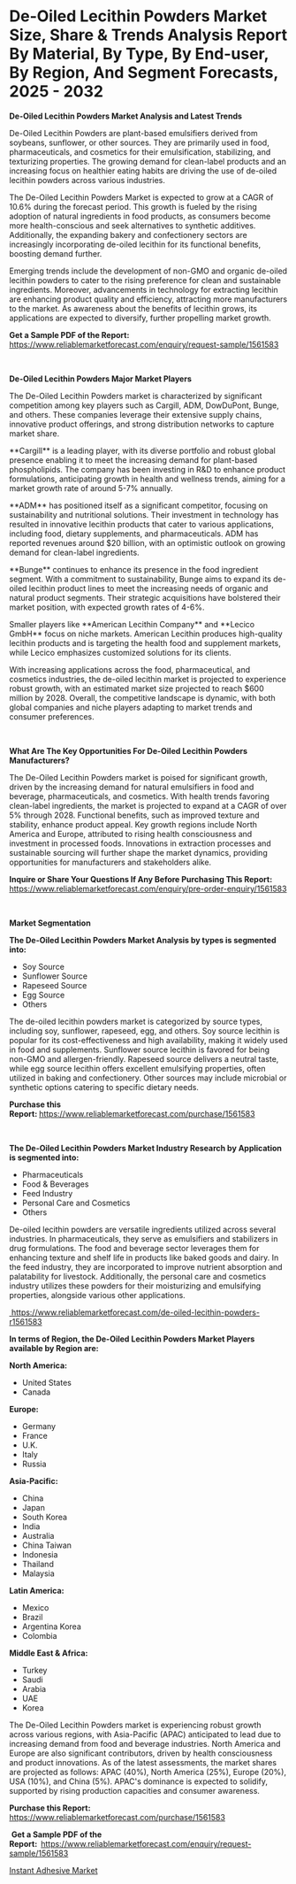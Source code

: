 <p><h1>De-Oiled Lecithin Powders Market Size, Share & Trends Analysis Report By Material, By Type, By End-user, By Region, And Segment Forecasts, 2025 - 2032</h1></p><p><strong>De-Oiled Lecithin Powders Market Analysis and Latest Trends</strong></p>
<p><p>De-Oiled Lecithin Powders are plant-based emulsifiers derived from soybeans, sunflower, or other sources. They are primarily used in food, pharmaceuticals, and cosmetics for their emulsification, stabilizing, and texturizing properties. The growing demand for clean-label products and an increasing focus on healthier eating habits are driving the use of de-oiled lecithin powders across various industries.</p><p>The De-Oiled Lecithin Powders Market is expected to grow at a CAGR of 10.6% during the forecast period. This growth is fueled by the rising adoption of natural ingredients in food products, as consumers become more health-conscious and seek alternatives to synthetic additives. Additionally, the expanding bakery and confectionery sectors are increasingly incorporating de-oiled lecithin for its functional benefits, boosting demand further.</p><p>Emerging trends include the development of non-GMO and organic de-oiled lecithin powders to cater to the rising preference for clean and sustainable ingredients. Moreover, advancements in technology for extracting lecithin are enhancing product quality and efficiency, attracting more manufacturers to the market. As awareness about the benefits of lecithin grows, its applications are expected to diversify, further propelling market growth.</p></p>
<p><strong>Get a Sample PDF of the Report:&nbsp;</strong> <a href="https://www.reliablemarketforecast.com/enquiry/request-sample/1561583?utm_campaign=1134&utm_medium=2&utm_source=Github&utm_content=ia&utm_term=06022025&utm_id=de-oiled-lecithin-powders">https://www.reliablemarketforecast.com/enquiry/request-sample/1561583</a></p>
<p>&nbsp;</p>
<p><strong>De-Oiled Lecithin Powders Major Market Players</strong></p>
<p><p>The De-Oiled Lecithin Powders market is characterized by significant competition among key players such as Cargill, ADM, DowDuPont, Bunge, and others. These companies leverage their extensive supply chains, innovative product offerings, and strong distribution networks to capture market share.</p><p>**Cargill** is a leading player, with its diverse portfolio and robust global presence enabling it to meet the increasing demand for plant-based phospholipids. The company has been investing in R&D to enhance product formulations, anticipating growth in health and wellness trends, aiming for a market growth rate of around 5-7% annually.</p><p>**ADM** has positioned itself as a significant competitor, focusing on sustainability and nutritional solutions. Their investment in technology has resulted in innovative lecithin products that cater to various applications, including food, dietary supplements, and pharmaceuticals. ADM has reported revenues around $20 billion, with an optimistic outlook on growing demand for clean-label ingredients.</p><p>**Bunge** continues to enhance its presence in the food ingredient segment. With a commitment to sustainability, Bunge aims to expand its de-oiled lecithin product lines to meet the increasing needs of organic and natural product segments. Their strategic acquisitions have bolstered their market position, with expected growth rates of 4-6%.</p><p>Smaller players like **American Lecithin Company** and **Lecico GmbH** focus on niche markets. American Lecithin produces high-quality lecithin products and is targeting the health food and supplement markets, while Lecico emphasizes customized solutions for its clients.</p><p>With increasing applications across the food, pharmaceutical, and cosmetics industries, the de-oiled lecithin market is projected to experience robust growth, with an estimated market size projected to reach $600 million by 2028. Overall, the competitive landscape is dynamic, with both global companies and niche players adapting to market trends and consumer preferences.</p></p>
<p>&nbsp;</p>
<p><strong>What Are The Key Opportunities For De-Oiled Lecithin Powders Manufacturers?</strong></p>
<p><p>The De-Oiled Lecithin Powders market is poised for significant growth, driven by the increasing demand for natural emulsifiers in food and beverage, pharmaceuticals, and cosmetics. With health trends favoring clean-label ingredients, the market is projected to expand at a CAGR of over 5% through 2028. Functional benefits, such as improved texture and stability, enhance product appeal. Key growth regions include North America and Europe, attributed to rising health consciousness and investment in processed foods. Innovations in extraction processes and sustainable sourcing will further shape the market dynamics, providing opportunities for manufacturers and stakeholders alike.</p></p>
<p><strong>Inquire or Share Your Questions If Any Before Purchasing This Report:</strong> <a href="https://www.reliablemarketforecast.com/enquiry/pre-order-enquiry/1561583?utm_campaign=1134&utm_medium=2&utm_source=Github&utm_content=ia&utm_term=06022025&utm_id=de-oiled-lecithin-powders">https://www.reliablemarketforecast.com/enquiry/pre-order-enquiry/1561583</a></p>
<p>&nbsp;</p>
<p><strong>Market Segmentation</strong></p>
<p><strong>The De-Oiled Lecithin Powders Market Analysis by types is segmented into:</strong></p>
<p><ul><li>Soy Source</li><li>Sunflower Source</li><li>Rapeseed Source</li><li>Egg Source</li><li>Others</li></ul></p>
<p><p>The de-oiled lecithin powders market is categorized by source types, including soy, sunflower, rapeseed, egg, and others. Soy source lecithin is popular for its cost-effectiveness and high availability, making it widely used in food and supplements. Sunflower source lecithin is favored for being non-GMO and allergen-friendly. Rapeseed source delivers a neutral taste, while egg source lecithin offers excellent emulsifying properties, often utilized in baking and confectionery. Other sources may include microbial or synthetic options catering to specific dietary needs.</p></p>
<p><strong>Purchase this Report:&nbsp;</strong><a href="https://www.reliablemarketforecast.com/purchase/1561583?utm_campaign=1134&utm_medium=2&utm_source=Github&utm_content=ia&utm_term=06022025&utm_id=de-oiled-lecithin-powders">https://www.reliablemarketforecast.com/purchase/1561583</a></p>
<p>&nbsp;</p>
<p><strong>The De-Oiled Lecithin Powders Market Industry Research by Application is segmented into:</strong></p>
<p><ul><li>Pharmaceuticals</li><li>Food & Beverages</li><li>Feed Industry</li><li>Personal Care and Cosmetics</li><li>Others</li></ul></p>
<p><p>De-oiled lecithin powders are versatile ingredients utilized across several industries. In pharmaceuticals, they serve as emulsifiers and stabilizers in drug formulations. The food and beverage sector leverages them for enhancing texture and shelf life in products like baked goods and dairy. In the feed industry, they are incorporated to improve nutrient absorption and palatability for livestock. Additionally, the personal care and cosmetics industry utilizes these powders for their moisturizing and emulsifying properties, alongside various other applications.</p></p>
<p><a href="https://www.reliablemarketforecast.com/de-oiled-lecithin-powders-r1561583?utm_campaign=1134&utm_medium=2&utm_source=Github&utm_content=ia&utm_term=06022025&utm_id=de-oiled-lecithin-powders">&nbsp;https://www.reliablemarketforecast.com/de-oiled-lecithin-powders-r1561583</a></p>
<p><strong>In terms of Region, the De-Oiled Lecithin Powders Market Players available by Region are:</strong></p>
<p>
    <p> <strong> North America: </strong>
        <ul>
            <li>United States</li>
            <li>Canada</li>
        </ul>
        </p> 
    <p> <strong> Europe: </strong>
        <ul>
            <li>Germany</li>
            <li>France</li>
            <li>U.K.</li>
            <li>Italy</li>
            <li>Russia</li>
        </ul>
        </p> 
    <p> <strong> Asia-Pacific: </strong>
        <ul>
            <li>China</li>
            <li>Japan</li>
            <li>South Korea</li>
            <li>India</li>
            <li>Australia</li>
            <li>China Taiwan</li>
            <li>Indonesia</li>
            <li>Thailand</li>
            <li>Malaysia</li>
        </ul>
        </p> 
    <p> <strong> Latin America: </strong>
        <ul>
            <li>Mexico</li>
            <li>Brazil</li>
            <li>Argentina Korea</li>
            <li>Colombia</li>
        </ul>
        </p> 
    <p> <strong> Middle East & Africa: </strong>
        <ul>
            <li>Turkey</li>
            <li>Saudi</li>
            <li>Arabia</li>
            <li>UAE</li>
            <li>Korea</li>
        </ul>
    </p>
    </p>
<p><p>The De-Oiled Lecithin Powders market is experiencing robust growth across various regions, with Asia-Pacific (APAC) anticipated to lead due to increasing demand from food and beverage industries. North America and Europe are also significant contributors, driven by health consciousness and product innovations. As of the latest assessments, the market shares are projected as follows: APAC (40%), North America (25%), Europe (20%), USA (10%), and China (5%). APAC's dominance is expected to solidify, supported by rising production capacities and consumer awareness.</p></p>
<p><strong>Purchase this Report: </strong><a href="https://www.reliablemarketforecast.com/purchase/1561583?utm_campaign=1134&utm_medium=2&utm_source=Github&utm_content=ia&utm_term=06022025&utm_id=de-oiled-lecithin-powders">https://www.reliablemarketforecast.com/purchase/1561583</a></p>
<p>&nbsp;<strong>Get a Sample PDF of the Report:&nbsp;&nbsp;</strong><a href="https://www.reliablemarketforecast.com/enquiry/request-sample/1561583?utm_campaign=1134&utm_medium=2&utm_source=Github&utm_content=ia&utm_term=06022025&utm_id=de-oiled-lecithin-powders">https://www.reliablemarketforecast.com/enquiry/request-sample/1561583</a></p>
<p><strong></strong></p>
<p><p><a href="https://github.com/BryceTownsendr/Market-Research-Report-List-7/blob/main/instant-adhesive-market.md?utm_campaign=1134&utm_medium=2&utm_source=Github&utm_content=ia&utm_term=06022025&utm_id=de-oiled-lecithin-powders">Instant Adhesive Market</a></p></p>